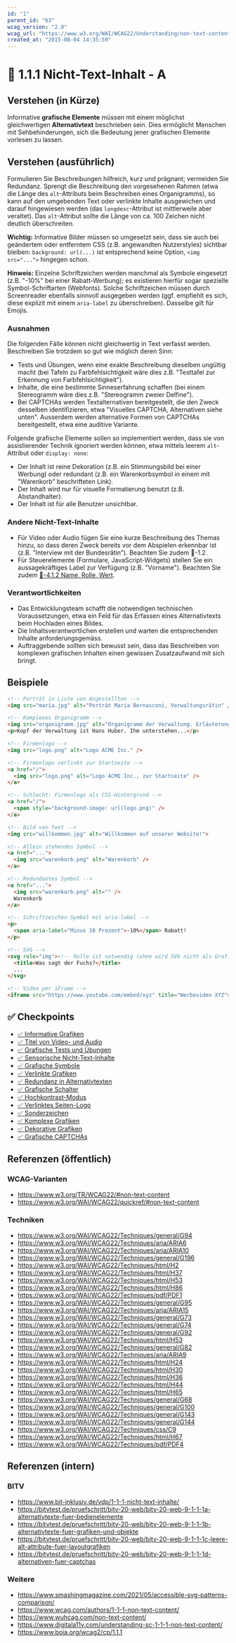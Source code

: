 ```yaml
---
id: "1"
parent_id: "63"
wcag_version: "2.0"
wcag_url: "https://www.w3.org/WAI/WCAG22/Understanding/non-text-content.html"
created_at: "2015-08-04 14:35:59"
---
```


# 📜 1.1.1 Nicht-Text-Inhalt - A

## Verstehen (in Kürze)

Informative **grafische Elemente** müssen mit einem möglichst gleichwertigen **Alternativtext** beschrieben sein. Dies ermöglicht Menschen mit Sehbehinderungen, sich die Bedeutung jener grafischen Elemente vorlesen zu lassen.

## Verstehen (ausführlich)

Formulieren Sie Beschreibungen hilfreich, kurz und prägnant; vermeiden Sie Redundanz. Sprengt die Beschreibung den vorgesehenen Rahmen (etwa die Länge des `alt`-Attributs beim Beschreiben eines Organigramms), so kann auf den umgebenden Text oder verlinkte Inhalte ausgewichen und darauf hingewiesen werden (das `longdesc`-Attribut ist mittlerweile aber veraltet). Das `alt`-Attribut sollte die Länge von ca. 100 Zeichen nicht deutlich überschreiten.

**Wichtig:** Informative Bilder müssen so umgesetzt sein, dass sie auch bei geändertem oder entferntem CSS (z.B. angewandten Nutzerstyles) sichtbar bleiben: `background: url(...)` ist entsprechend keine Option, `<img src="...">` hingegen schon.

**Hinweis:** Einzelne Schriftzeichen werden manchmal als Symbole eingesetzt (z.B. "-10%" bei einer Rabatt-Werbung); es existieren hierfür sogar spezielle Symbol-Schriftarten (Webfonts). Solche Schriftzeichen müssen durch Screenreader ebenfalls sinnvoll ausgegeben werden (ggf. empfiehlt es sich, diese explizit mit einem `aria-label` zu überschreiben). Dasselbe gilt für Emojis.

### Ausnahmen

Die folgenden Fälle können nicht gleichwertig in Text verfasst werden. Beschreiben Sie trotzdem so gut wie möglich deren Sinn:

- Tests und Übungen, wenn eine exakte Beschreibung dieselben ungültig macht (bei Tafeln zu Farbfehlsichtigkeit wäre dies z.B. "Testtafel zur Erkennung von Farbfehlsichtigkeit").
- Inhalte, die eine bestimmte Sinneserfahrung schaffen (bei einem Stereogramm wäre dies z.B. "Stereogramm zweier Delfine").
- Bei CAPTCHAs werden Textalternativen bereitgestellt, die den Zweck desselben identifizieren, etwa "Visuelles CAPTCHA, Alternativen siehe unten". Ausserdem werden alternative Formen von CAPTCHAs bereitgestellt, etwa eine auditive Variante.

Folgende grafische Elemente sollen so implementiert werden, dass sie von assistierender Technik ignoriert werden können, etwa mittels leerem `alt`-Attribut oder `display: none`:

- Der Inhalt ist reine Dekoration (z.B. ein Stimmungsbild bei einer Werbung) oder redundant (z.B. ein Warenkorbsymbol in einem mit "Warenkorb" beschrifteten Link).
- Der Inhalt wird nur für visuelle Formatierung benutzt (z.B. Abstandhalter).
- Der Inhalt ist für alle Benutzer unsichtbar.

### Andere Nicht-Text-Inhalte

- Für Video oder Audio fügen Sie eine kurze Beschreibung des Themas hinzu, so dass deren Zweck bereits vor dem Abspielen erkennbar ist (z.B. "Interview mit der Bundesrätin"). Beachten Sie zudem 📜-1.2.
- Für Steuerelemente (Formulare, JavaScript-Widgets) stellen Sie ein aussagekräftiges Label zur Verfügung (z.B. "Vorname"). Beachten Sie zudem [📜-4.1.2 Name, Rolle, Wert](/de/wcag/4.1.2-name-rolle-wert).

### Verantwortlichkeiten

- Das Entwicklungsteam schafft die notwendigen technischen Voraussetzungen, etwa ein Feld für das Erfassen eines Alternativtexts beim Hochladen eines Bildes.
- Die Inhaltsverantwortlichen erstellen und warten die entsprechenden Inhalte anforderungsgemäss.
- Auftraggebende sollten sich bewusst sein, dass das Beschreiben von komplexen grafischen Inhalten einen gewissen Zusatzaufwand mit sich bringt.

## Beispiele

```html
<!-- Porträt in Liste von Angestellten -->
<img src="maria.jpg" alt="Porträt Maria Bernasconi, Verwaltungsrätin" />

<!-- Komplexes Organigramm -->
<img src="organigramm.jpg" alt="Organigramm der Verwaltung. Erläuterung nachfolgend." />
<p>Kopf der Verwaltung ist Hans Huber. Ihm unterstehen...</p>

<!-- Firmenlogo -->
<img src="logo.png" alt="Logo ACME Inc." />

<!-- Firmenlogo verlinkt zur Startseite -->
<a href="/">
  <img src="logo.png" alt="Logo ACME Inc., zur Startseite" />
</a>

<!-- Schlecht: Firmenlogo als CSS-Hintergrund -->
<a href="/">
  <span style="background-image: url(logo.png)" />
</a>

<!-- Bild von Text -->
<img src="willkommen.jpg" alt="Willkommen auf unserer Website!">

<!-- Allein stehendes Symbol -->
<a href="...">
  <img src="warenkorb.png" alt="Warenkorb" />
</a>

<!-- Redundantes Symbol -->
<a href="...">
  <img src="warenkorb.png" alt="" />
  Warenkorb
</a>

<!-- Schriftzeichen-Symbol mit aria-label -->
<p>
  <span aria-label="Minus 10 Prozent">-10%</span> Rabatt!
</p>

<!-- SVG -->
<svg role="img"><!-- Rolle ist notwendig (ohne wird SVG nicht als Grafik erkannt) -->
  <title>Was sagt der Fuchs?</title>
  ...
</svg>

<!-- Video per iFrame -->
<iframe src="https://www.youtube.com/embed/xyz" title="Werbevideo XYZ"></iframe>
```

## ✅ Checkpoints

- [✅ Informative Grafiken](informative-grafiken)
- [✅ Titel von Video- und Audio](titel-von-video-und-audio)
- [✅ Grafische Tests und Übungen](grafische-tests-und-uebungen)
- [✅ Sensorische Nicht-Text-Inhalte](sensorische-nicht-text-inhalte)
- [✅ Grafische Symbole](grafische-symbole)
- [✅ Verlinkte Grafiken](verlinkte-grafiken)
- [✅ Redundanz in Alternativtexten](redundanz-in-alternativtexten)
- [✅ Grafische Schalter](grafische-schalter)
- [✅ Hochkontrast-Modus](hochkontrast-modus)
- [✅ Verlinktes Seiten-Logo](verlinktes-seiten-logo)
- [✅ Sonderzeichen](sonderzeichen)
- [✅ Komplexe Grafiken](komplexe-grafiken)
- [✅ Dekorative Grafiken](dekorative-grafiken)
- [✅ Grafische CAPTCHAs](grafische-captchas)

## Referenzen (öffentlich)

### WCAG-Varianten
- <https://www.w3.org/TR/WCAG22/#non-text-content>
- <https://www.w3.org/WAI/WCAG22/quickref/#non-text-content>

### Techniken
- <https://www.w3.org/WAI/WCAG22/Techniques/general/G94>
- <https://www.w3.org/WAI/WCAG22/Techniques/aria/ARIA6>
- <https://www.w3.org/WAI/WCAG22/Techniques/aria/ARIA10>
- <https://www.w3.org/WAI/WCAG22/Techniques/general/G196>
- <https://www.w3.org/WAI/WCAG22/Techniques/html/H2>
- <https://www.w3.org/WAI/WCAG22/Techniques/html/H37>
- <https://www.w3.org/WAI/WCAG22/Techniques/html/H53>
- <https://www.w3.org/WAI/WCAG22/Techniques/html/H86>
- <https://www.w3.org/WAI/WCAG22/Techniques/pdf/PDF1>
- <https://www.w3.org/WAI/WCAG22/Techniques/general/G95>
- <https://www.w3.org/WAI/WCAG22/Techniques/aria/ARIA15>
- <https://www.w3.org/WAI/WCAG22/Techniques/general/G73>
- <https://www.w3.org/WAI/WCAG22/Techniques/general/G74>
- <https://www.w3.org/WAI/WCAG22/Techniques/general/G92>
- <https://www.w3.org/WAI/WCAG22/Techniques/html/H53>
- <https://www.w3.org/WAI/WCAG22/Techniques/general/G82>
- <https://www.w3.org/WAI/WCAG22/Techniques/aria/ARIA9>
- <https://www.w3.org/WAI/WCAG22/Techniques/html/H24>
- <https://www.w3.org/WAI/WCAG22/Techniques/html/H30>
- <https://www.w3.org/WAI/WCAG22/Techniques/html/H36>
- <https://www.w3.org/WAI/WCAG22/Techniques/html/H44>
- <https://www.w3.org/WAI/WCAG22/Techniques/html/H65>
- <https://www.w3.org/WAI/WCAG22/Techniques/general/G68>
- <https://www.w3.org/WAI/WCAG22/Techniques/general/G100>
- <https://www.w3.org/WAI/WCAG22/Techniques/general/G143>
- <https://www.w3.org/WAI/WCAG22/Techniques/general/G144>
- <https://www.w3.org/WAI/WCAG22/Techniques/css/C9>
- <https://www.w3.org/WAI/WCAG22/Techniques/html/H67>
- <https://www.w3.org/WAI/WCAG22/Techniques/pdf/PDF4>

## Referenzen (intern)

### BITV
- <https://www.bit-inklusiv.de/vdp/1-1-1-nicht-text-inhalte/>
- <https://bitvtest.de/pruefschritt/bitv-20-web/bitv-20-web-9-1-1-1a-alternativtexte-fuer-bedienelemente>
- <https://bitvtest.de/pruefschritt/bitv-20-web/bitv-20-web-9-1-1-1b-alternativtexte-fuer-grafiken-und-objekte>
- <https://bitvtest.de/pruefschritt/bitv-20-web/bitv-20-web-9-1-1-1c-leere-alt-attribute-fuer-layoutgrafiken>
- <https://bitvtest.de/pruefschritt/bitv-20-web/bitv-20-web-9-1-1-1d-alternativen-fuer-captchas>

### Weitere
- <https://www.smashingmagazine.com/2021/05/accessible-svg-patterns-comparison/>
- <https://www.wcag.com/authors/1-1-1-non-text-content/>
- <https://www.wuhcag.com/non-text-content/>
- <https://www.digitala11y.com/understanding-sc-1-1-1-non-text-content/>
- <https://www.boia.org/wcag2/cp/1.1.1>
